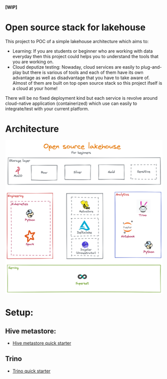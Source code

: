 **[WIP]**
# Open source stack for lakehouse
This project to POC of a simple lakehouse architecture which aims to:
- Learning: If you are students or beginner who are working with data everyday then this project could helps you to understand the tools that you are working on.
- Cloud deputize testing: Nowaday, cloud services are easily to plug-and-play but there is various of tools and each of them have its own advantage as well as disadvantage that you have to take aware of. Almost of them are built on top open source stack so this project ifself is a cloud at your home!

There will be no fixed deployment kind but each service is revolve around cloud-native application (containerized) which use can easily to integrate/test with your current platform.

# Architecture
![high-level-architecutre](resources/architecture.png)

# Setup:
## Hive metastore:
- [Hive metastore quick starter](https://github.com/leehuwuj/olh/blob/main/hive-metastore/README.md)
## Trino
- [Trino quick starter](https://github.com/leehuwuj/olh/blob/main/trino/README.md)